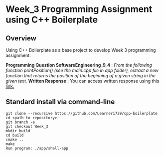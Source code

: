 # Week_3 Programming Assignment using C++ Boilerplate

## Overview

Using C++ Boilerplate as a base project to develop Week 3 programming assignment.

**Programming Question SoftwareEngineering_9_4** : *From the following function printPosition() (see the main.cpp file in app folder), extract a new function that returns the position of the beginning of a given string in the given text.*
**Written Response** : You can access written response using this [link.](https://drive.google.com/file/d/1FcdhTWEV9Wzwz0LXUWQNsA-yQH0pqcyl/view?usp=sharing)

## Standard install via command-line
```
git clone --recursive https://github.com/Learner1729/cpp-boilerplate
cd <path to repository>
git branch -a
git checkout Week_3
mkdir build
cd build
cmake ..
make
Run program: ./app/shell-app
```
